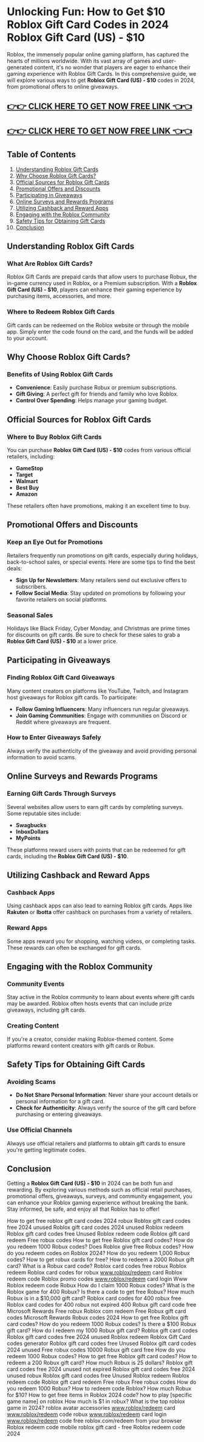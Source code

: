 # Unlocking Fun: How to Get $10 Roblox Gift Card Codes in 2024 Roblox Gift Card (US) - $10

Roblox, the immensely popular online gaming platform, has captured the hearts of millions worldwide. With its vast array of games and user-generated content, it's no wonder that players are eager to enhance their gaming experience with Roblox Gift Cards. In this comprehensive guide, we will explore various ways to get **Roblox Gift Card (US) - $10** codes in 2024, from promotional offers to online giveaways. 

[👉👉 CLICK HERE TO GET NOW FREE LINK 👈👈](https://todaylink.site/freegiftcard/)
--
[👉👉 CLICK HERE TO GET NOW FREE LINK 👈👈](https://todaylink.site/freegiftcard/)
--



## Table of Contents

1. [Understanding Roblox Gift Cards](#understanding-roblox-gift-cards)
2. [Why Choose Roblox Gift Cards?](#why-choose-roblox-gift-cards)
3. [Official Sources for Roblox Gift Cards](#official-sources-for-roblox-gift-cards)
4. [Promotional Offers and Discounts](#promotional-offers-and-discounts)
5. [Participating in Giveaways](#participating-in-giveaways)
6. [Online Surveys and Rewards Programs](#online-surveys-and-rewards-programs)
7. [Utilizing Cashback and Reward Apps](#utilizing-cashback-and-reward-apps)
8. [Engaging with the Roblox Community](#engaging-with-the-roblox-community)
9. [Safety Tips for Obtaining Gift Cards](#safety-tips-for-obtaining-gift-cards)
10. [Conclusion](#conclusion)

## Understanding Roblox Gift Cards

### What Are Roblox Gift Cards?

Roblox Gift Cards are prepaid cards that allow users to purchase Robux, the in-game currency used in Roblox, or a Premium subscription. With a **Roblox Gift Card (US) - $10**, players can enhance their gaming experience by purchasing items, accessories, and more.

### Where to Redeem Roblox Gift Cards

Gift cards can be redeemed on the Roblox website or through the mobile app. Simply enter the code found on the card, and the funds will be added to your account.

## Why Choose Roblox Gift Cards?

### Benefits of Using Roblox Gift Cards

- **Convenience**: Easily purchase Robux or premium subscriptions.
- **Gift Giving**: A perfect gift for friends and family who love Roblox.
- **Control Over Spending**: Helps manage your gaming budget.

## Official Sources for Roblox Gift Cards

### Where to Buy Roblox Gift Cards

You can purchase **Roblox Gift Card (US) - $10** codes from various official retailers, including:

- **GameStop**
- **Target**
- **Walmart**
- **Best Buy**
- **Amazon**

These retailers often have promotions, making it an excellent time to buy.

## Promotional Offers and Discounts

### Keep an Eye Out for Promotions

Retailers frequently run promotions on gift cards, especially during holidays, back-to-school sales, or special events. Here are some tips to find the best deals:

- **Sign Up for Newsletters**: Many retailers send out exclusive offers to subscribers.
- **Follow Social Media**: Stay updated on promotions by following your favorite retailers on social platforms.
  
### Seasonal Sales

Holidays like Black Friday, Cyber Monday, and Christmas are prime times for discounts on gift cards. Be sure to check for these sales to grab a **Roblox Gift Card (US) - $10** at a lower price.

## Participating in Giveaways

### Finding Roblox Gift Card Giveaways

Many content creators on platforms like YouTube, Twitch, and Instagram host giveaways for Roblox gift cards. To participate:

- **Follow Gaming Influencers**: Many influencers run regular giveaways.
- **Join Gaming Communities**: Engage with communities on Discord or Reddit where giveaways are frequent.

### How to Enter Giveaways Safely

Always verify the authenticity of the giveaway and avoid providing personal information to avoid scams.

## Online Surveys and Rewards Programs

### Earning Gift Cards Through Surveys

Several websites allow users to earn gift cards by completing surveys. Some reputable sites include:

- **Swagbucks**
- **InboxDollars**
- **MyPoints**

These platforms reward users with points that can be redeemed for gift cards, including the **Roblox Gift Card (US) - $10**.

## Utilizing Cashback and Reward Apps

### Cashback Apps

Using cashback apps can also lead to earning Roblox gift cards. Apps like **Rakuten** or **Ibotta** offer cashback on purchases from a variety of retailers. 

### Reward Apps

Some apps reward you for shopping, watching videos, or completing tasks. These rewards can often be exchanged for gift cards.

## Engaging with the Roblox Community

### Community Events

Stay active in the Roblox community to learn about events where gift cards may be awarded. Roblox often hosts events that can include prize giveaways, including gift cards.

### Creating Content

If you're a creator, consider making Roblox-themed content. Some platforms reward content creators with gift cards or Robux.

## Safety Tips for Obtaining Gift Cards

### Avoiding Scams

- **Do Not Share Personal Information**: Never share your account details or personal information for a gift card.
- **Check for Authenticity**: Always verify the source of the gift card before purchasing or entering giveaways.

### Use Official Channels

Always use official retailers and platforms to obtain gift cards to ensure you're getting legitimate codes.

## Conclusion

Getting a **Roblox Gift Card (US) - $10** in 2024 can be both fun and rewarding. By exploring various methods such as official retail purchases, promotional offers, giveaways, surveys, and community engagement, you can enhance your Roblox gaming experience without breaking the bank. Stay informed, be safe, and enjoy all that Roblox has to offer!

How to get free roblox gift card codes 2024 robux Roblox gift card codes free 2024 unused Roblox gift card codes 2024 unused Roblox redeem Roblox gift card codes free Unused Roblox redeem code Roblox gift card redeem Free robux codes How to get free Roblox gift card codes? How do you redeem 1000 Robux codes? Does Roblox give free Robux codes? How do you redeem codes on Roblox 2024? How do you redeem 1,000 Robux codes? How to get robux cards for free? How to redeem a 2000 Robux gift card? What is a Robux card code? Roblox card codes free robux Roblox redeem Roblox card codes for robux www.roblox/redeem card Roblox redeem code Roblox promo codes www.roblox/redeem card login Www Roblox redeem code Robux How do I claim 1000 Robux codes? What is the Roblox game for 400 Robux? Is there a code to get free Robux? How much Robux is in a $10,000 gift card? Roblox card codes for 400 robux free Roblox card codes for 400 robux not expired 400 Robux gift card code free Microsoft Rewards Free robux Roblox com redeem Free Robux gift card codes Microsoft Rewards Robux codes 2024 How to get free Roblox gift card codes? How do you redeem 1000 Robux codes? Is there a $100 Robux gift card? How do I redeem my 1000 Robux gift card? Roblox gift card codes Roblox gift card codes free 2024 unused Roblox redeem Roblox Gift Card codes generator Roblox gift card codes free Unused Roblox gift card codes 2024 unused Free robux codes 10000 Robux gift card free How do you redeem 1000 Robux codes? How to get free Roblox gift card codes? How to redeem a 200 Robux gift card? How much Robux is 25 dollars? Roblox gift card codes free 2024 unused not expired Roblox gift card codes free 2024 unused robux Roblox gift card codes free Unused Roblox redeem Roblox redeem code Roblox gift card redeem Free robux Free robux codes How do you redeem 1000 Robux? How to redeem code Roblox? How much Robux for $10? How to get free items in Roblox 2024 code? how to play [specific game name] on roblox How much is $1 in robux? What is the top roblox game in 2024? roblox avatar accessories www.roblox/redeem card www.roblox/redeem code robux www.roblox/redeem card login www.roblox/redeem code free roblox.com/redeem from your browser Roblox redeem code mobile roblox gift card - free Roblox redeem code 2024
